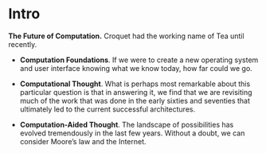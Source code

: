 Intro
=====

**The Future of Computation.** Croquet had the working name of Tea until recently.

- **Computation Foundations**. If we were to create a new operating system and user interface knowing what we know today, how far could we go.

- **Computational Thought**. What is perhaps most remarkable about this particular question is that in answering it, we find  that  we  are  revisiting  much  of  the  work  that  was  done  in  the  early  sixties  and seventies that ultimately led to the current successful architectures.

- **Computation-Aided Thought**. The  landscape of possibilities has evolved tremendously  in the  last few  years. Without a doubt, we can consider Moore’s law and the Internet.
